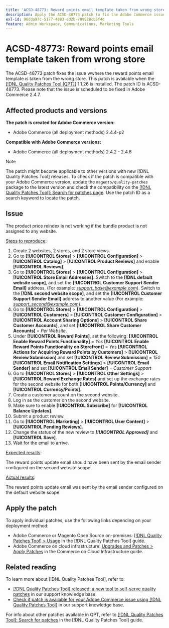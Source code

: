 ```yaml
---
title: 'ACSD-48773: Reward points email template taken from wrong store'
description: Apply the ACSD-48773 patch to fix the Adobe Commerce issue where the reward points email template is taken from the wrong store.
exl-id: 96dda97c-5177-4883-ad2b-709928cb5f4d
feature: Admin Workspace, Communications, Marketing Tools
---
```

# ACSD-48773: Reward points email template taken from wrong store

The ACSD-48773 patch fixes the issue wwhere the reward points email template is taken from the wrong store. This patch is available when the [[!DNL Quality Patches Tool (QPT)]](/help/announcements/adobe-commerce-announcements/magento-quality-patches-released-new-tool-to-self-serve-quality-patches.md) 1.1.26 is installed. The patch ID is ACSD-48773. Please note that the issue is scheduled to be fixed in Adobe Commerce 2.4.7.

## Affected products and versions

**The patch is created for Adobe Commerce version:**

* Adobe Commerce (all deployment methods) 2.4.4-p2

**Compatible with Adobe Commerce versions:**

* Adobe Commerce (all deployment methods) 2.4.2 - 2.4.6

>[!NOTE]
>
>The patch might become applicable to other versions with new [!DNL Quality Patches Tool] releases. To check if the patch is compatible with your Adobe Commerce version, update the `magento/quality-patches` package to the latest version and check the compatibility on the [[!DNL Quality Patches Tool]: Search for patches page](https://experienceleague.adobe.com/tools/commerce-quality-patches/index.html). Use the patch ID as a search keyword to locate the patch.

## Issue

The product price reindex is not working if the bundle product is not assigned to any website.

<u>Steps to reproduce</u>:

1. Create 2 websites, 2 stores, and 2 store views.
1. Go to **[!UICONTROL Stores]** > **[!UICONTROL Configuration]** > **[!UICONTROL Catalog]** > **[!UICONTROL Product Reviews]** and enable **[!UICONTROL Reviews]**.
1. Go to **[!UICONTROL Stores]** > **[!UICONTROL Configuration]** > **[!UICONTROL Store Email Addresses]**.
Switch to the **[!DNL default website scope]**, and set the **[!UICONTROL Customer Support Sender Email]** address, (For example: *support_base@example.com*).
Switch to the **[!DNL second website scope]**, and set the **[!UICONTROL Customer Support Sender Email]** address to another value (For example: *support_second@example.com*).
1. Go to **[!UICONTROL Stores]** > **[!UICONTROL Configuration]** > **[!UICONTROL Customers]** > **[!UICONTROL Customer Configuration]** > **[!UICONTROL Account Sharing Options]** > **[!UICONTROL Share Customer Accounts]**, and set **[!UICONTROL Share Customer Accounts]** = *Per Website*.
1. Under **[!UICONTROL Reward Points]**, set the following:
**[!UICONTROL Enable Reward Points Functionality]** = *Yes*
**[!UICONTROL Enable Reward Points Functionality on Storefront]** = *Yes*
**[!UICONTROL Actions for Acquiring Reward Points by Customers]** > **[!UICONTROL Review Submission]** and set **[!UICONTROL Review Submission]** = *150*
**[!UICONTROL Email Notification Settings]** > **[!UICONTROL Email Sender]** and set **[!UICONTROL Email Sender]** = *Customer Support*
1. Go to **[!UICONTROL Stores]** > **[!UICONTROL Other Settings]** > **[!UICONTROL Reward Exchange Rates]** and set up the exchange rates for the second website for both **[!UICONTROL Points/Currency]** and **[!UICONTROL Currency/Points]**.
1. Create a customer account on the second website.
1. Log in as the customer on the second website.
1. Make sure to enable **[!UICONTROL Subscribe]** for **[!UICONTROL Balance Updates]**.
1. Submit a product review.
1. Go to **[!UICONTROL Marketing]** > **[!UICONTROL User Content]** > **[!UICONTROL Pending Reviews]**.
1. Change the status of the new review to ***[!UICONTROL Approved]*** and **[!UICONTROL Save]**.
1. Wait for the email to arrive.

<u>Expected results</u>:

The reward points update email should have been sent by the email sender configured on the second website scope.

<u>Actual results</u>:

The reward points update email was sent by the email sender configured on the default website scope.

## Apply the patch

To apply individual patches, use the following links depending on your deployment method:

* Adobe Commerce or Magento Open Source on-premises: [[!DNL Quality Patches Tool] > Usage](https://experienceleague.adobe.com/docs/commerce-operations/tools/quality-patches-tool/usage.html) in the [!DNL Quality Patches Tool] guide.
* Adobe Commerce on cloud infrastructure: [Upgrades and Patches > Apply Patches](https://experienceleague.adobe.com/docs/commerce-cloud-service/user-guide/develop/upgrade/apply-patches.html) in the Commerce on Cloud Infrastructure guide.

## Related reading

To learn more about [!DNL Quality Patches Tool], refer to:

* [[!DNL Quality Patches Tool] released: a new tool to self-serve quality patches](/help/announcements/adobe-commerce-announcements/magento-quality-patches-released-new-tool-to-self-serve-quality-patches.md) in our support knowledge base.
* [Check if patch is available for your Adobe Commerce issue using [!DNL Quality Patches Tool]](/help/support-tools/patches-available-in-qpt-tool/check-patch-for-magento-issue-with-magento-quality-patches.md) in our support knowledge base.

For info about other patches available in QPT, refer to [[!DNL Quality Patches Tool]: Search for patches](https://experienceleague.adobe.com/tools/commerce-quality-patches/index.html) in the [!DNL Quality Patches Tool] guide.
